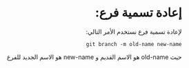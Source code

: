 <div dir="rtl">

# إعادة تسمية فرع:
لإعادة تسمية فرع نستخدم الأمر التالي:

`git branch -m old-name new-name`

حيث old-name هو الاسم القديم و new-name هو الاسم الجديد للفرع

</div>